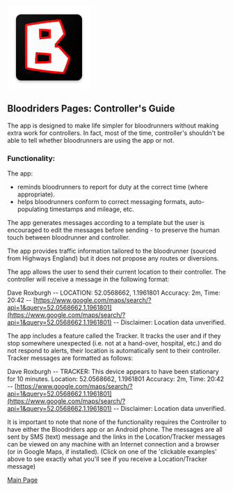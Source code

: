 ![Logo](ic_launcher.png)

## Bloodriders Pages: Controller's Guide

The app is designed to make life simpler for bloodrunners without making extra work for controllers. In fact, most of the time, controller's shouldn't be able to tell whether bloodrunners are using the app or not.

### Functionality:

The app:
- reminds bloodrunners to report for duty at the correct time (where appropriate).
- helps bloodrunners conform to correct messaging formats, auto-populating timestamps and mileage, etc.

The app generates messages according to a template but the user is encouraged to edit the messages before sending - to preserve the human touch between bloodrunner and controller.

The app provides traffic information tailored to the bloodrunner (sourced from Highways England) but it does not propose any routes or diversions.

The app allows the user to send their current location to their controller. The controller will receive a message in the following format:

Dave Roxburgh -- LOCATION: 52.0568662, 1.1961801 Accuracy: 2m, Time: 20:42 -- [https://www.google.com/maps/search/?api=1&query=52.0568662,1.1961801](https://www.google.com/maps/search/?api=1&query=52.0568662,1.1961801) -- Disclaimer: Location data unverified.

The app includes a feature called the Tracker. It tracks the user and if they stop somewhere unexpected (i.e. not at a hand-over, hospital, etc.) and do not respond to alerts, their location is automatically sent to their controller. Tracker messages are formatted as follows:

Dave Roxburgh -- TRACKER: This device appears to have been stationary for 10 minutes. Location: 52.0568662, 1.1961801 Accuracy: 2m, Time: 20:42 -- [https://www.google.com/maps/search/?api=1&query=52.0568662,1.1961801](https://www.google.com/maps/search/?api=1&query=52.0568662,1.1961801) -- Disclaimer: Location data unverified.

It is important to note that none of the functionality requires the Controller to have either the Bloodriders app or an Android phone. The messages are all sent by SMS (text) message and the links in the Location/Tracker messages can be viewed on any machine with an Internet connection and a browser (or in Google Maps, if installed).
(Click on one of the 'clickable examples' above to see exactly what you'll see if you receive a Location/Tracker message)

[Main Page](https://roxburd.github.io/bloodriders/)
